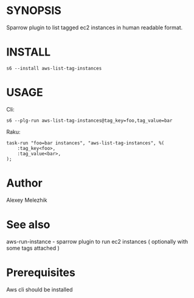 # SYNOPSIS

Sparrow plugin to list tagged ec2 instances in human readable format.

# INSTALL

```
s6 --install aws-list-tag-instances
```

# USAGE

Cli:

```
s6 --plg-run aws-list-tag-instances@tag_key=foo,tag_value=bar
```

Raku:

```
task-run "foo=bar instances", "aws-list-tag-instances", %(
    :tag_key<foo>,
    :tag_value<bar>,
);
```

# Author

Alexey Melezhik

# See also

aws-run-instance - sparrow plugin to run ec2 instances ( optionally with some tags attached )

# Prerequisites

Aws cli should be installed

